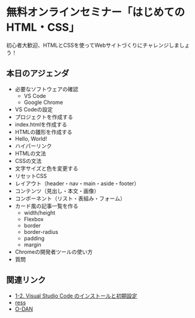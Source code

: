 # 無料オンラインセミナー「はじめてのHTML・CSS」

初心者大歓迎、HTMLとCSSを使ってWebサイトづくりにチャレンジしましょう！

## 本日のアジェンダ

- 必要なソフトウェアの確認
  - VS Code
  - Google Chrome
- VS Codeの設定
- プロジェクトを作成する
- index.htmlを作成する
- HTMLの雛形を作成する
- Hello, World!
- ハイパーリンク
- HTMLの文法
- CSSの文法
- 文字サイズと色を変更する
- リセットCSS
- レイアウト（header・nav・main・aside・footer）
- コンテンツ（見出し・本文・画像）
- コンポーネント（リスト・表組み・フォーム）
- カード風の記事一覧を作る
  - width/height
  - Flexbox
  - border
  - border-radius
  - padding
  - margin
- Chromeの開発者ツールの使い方
- 質問

## 関連リンク

- [1-2. Visual Studio Code のインストールと初期設定](https://chot.design/html-css-beginner/0c671658ddce/)
- [ress](https://github.com/filipelinhares/ress)
- [O-DAN](http://o-dan.net/ja/)
